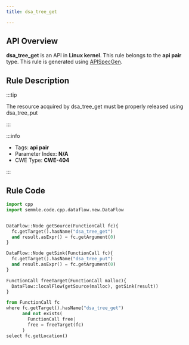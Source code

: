 ```yaml
---
title: dsa_tree_get

---
```



## API Overview
**dsa_tree_get** is an API in **Linux kernel**. This rule belongs to the **api pair** type. This rule is generated using [APISpecGen](../../tools/APISpecGen).
## Rule Description

:::tip

The resource acquired by dsa_tree_get must be properly released using dsa_tree_put

:::

:::info

- Tags: **api pair**
- Parameter Index: **N/A**
- CWE Type: **CWE-404**

:::

## Rule Code
```python
import cpp
import semmle.code.cpp.dataflow.new.DataFlow


DataFlow::Node getSource(FunctionCall fc){
  fc.getTarget().hasName("dsa_tree_get")
  and result.asExpr() = fc.getArgument(0)
}

DataFlow::Node getSink(FunctionCall fc){
  fc.getTarget().hasName("dsa_tree_put")
  and result.asExpr() = fc.getArgument(0)
}

FunctionCall freeTarget(FunctionCall malloc){
  DataFlow::localFlow(getSource(malloc), getSink(result))
}

from FunctionCall fc
where fc.getTarget().hasName("dsa_tree_get")
      and not exists(
        FunctionCall free| 
        free = freeTarget(fc)
      )
select fc.getLocation()

    
```